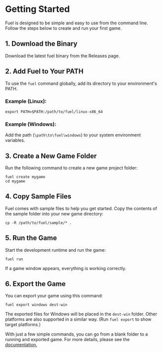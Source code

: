 Getting Started
===============

Fuel is designed to be simple and easy to use from the command line.
Follow the steps below to create and run your first game.

## 1. Download the Binary

Download the latest fuel binary from the Releases page.

## 2. Add Fuel to Your PATH

To use the `fuel` command globally, add its directory to your environment's PATH.

### Example (Linux):

```
export PATH=$PATH:/path/to/fuel/linux-x86_64
```

### Example (Windows):

Add the path (`\path\to\fuel\windows`) to your system environment variables.

## 3. Create a New Game Folder

Run the following command to create a new game project folder:

```
fuel create mygame
cd mygame
```

## 4. Copy Sample Files

Fuel comes with sample files to help you get started.
Copy the contents of the sample folder into your new game directory:

```
cp -R /path/to/fuel/sample/* .
```

## 5. Run the Game

Start the development runtime and run the game:

```
fuel run
```

If a game window appears, everything is working correctly.

## 6. Export the Game

You can export your game using this command:

```
fuel export windows dest-win
```

The exported files for Windows will be placed in the `dest-win` folder.
Other platforms are also supported in a similar way.
(Run `fuel export` to show target platforms.)

With just a few simple commands, you can go from a blank folder to a running and exported game.
For more details, please see the [documentation.](index.md)
